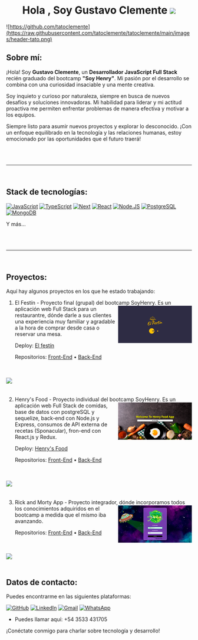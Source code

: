 <h1 align="center"><b>Hola , Soy Gustavo Clemente </b><img src="https://media.giphy.com/media/hvRJCLFzcasrR4ia7z/giphy.gif" width="35"></h1>

![https://github.com/tatoclemente](https://raw.githubusercontent.com/tatoclemente/tatoclemente/main/images/header-tato.png)

## Sobre mí:
¡Hola! Soy **Gustavo Clemente**, un **Desarrollador JavaScript Full Stack** recién graduado del bootcamp **"Soy Henry"**. Mi pasión por el desarrollo se combina con una curiosidad insaciable y una mente creativa.

Soy inquieto y curioso por naturaleza, siempre en busca de nuevos desafíos y soluciones innovadoras. Mi habilidad para liderar y mi actitud proactiva me permiten enfrentar problemas de manera efectiva y motivar a los equipos.

Siempre listo para asumir nuevos proyectos y explorar lo desconocido. ¡Con un enfoque equilibrado en la tecnología y las relaciones humanas, estoy emocionado por las oportunidades que el futuro traerá!

<br>
<br>

-----

<br>

## Stack de tecnologías:

[![JavaScript](https://img.shields.io/badge/JavaScript-F7DF1E?style=for-the-badge&logo=javascript&logoColor=white&labelColor=101010)]()
[![TypeScript](https://img.shields.io/badge/TypeScrips-3178C6?style=for-the-badge&logo=TypeScript&logoColor=white&labelColor=101010)]()
[![Next](https://img.shields.io/badge/next.js-000000?style=for-the-badge&logo=nextdotjs&logoColor=white)]()
[![React](https://img.shields.io/badge/-React.Js-61DAFB?logo=react&logoColor=white&style=for-the-badge&labelColor=101010)]()
[![Node.JS](https://img.shields.io/badge/Node.JS-339933?style=for-the-badge&logo=node.js&logoColor=white&labelColor=101010)]()
[![PostgreSQL](https://img.shields.io/badge/PostgreSQL-4169E1?style=for-the-badge&logo=postgresql&logoColor=white&labelColor=101010)]()
[![MongoDB](https://img.shields.io/badge/MongoDB-47A248?style=for-the-badge&logo=mongodb&logoColor=white&labelColor=101010)]()

Y más...

<br>
<br>

-----

<br>


## Proyectos:
Aquí hay algunos proyectos en los que he estado trabajando:

1. El Festín - Proyecto final (grupal) del bootcamp <img align="right" alt="GIF" src="https://github.com/tatoclemente/tatoclemente/blob/main/images/el-festin.png?raw=true" width="200" />SoyHenry. Es un aplicación web Full Stack para un restaurantre, dónde darle a sus clientes una experiencia muy familiar y agradable a la hora de comprar desde casa o reservar una mesa. 
   
   Deploy: [El festín](https://pf-front-end-grupo3.vercel.app/)

   Repositorios: [Front-End](https://github.com/tatoclemente/PF-Front-End-Grupo3) • [Back-End](https://github.com/marcosgallardi/PF-Server)

<br><br>
<img src="https://user-images.githubusercontent.com/73097560/115834477-dbab4500-a447-11eb-908a-139a6edaec5c.gif"><br><br>

2. Henry's Food - Proyecto individual del bootcamp SoyHenry. <img align="right" alt="GIF" src="https://github.com/tatoclemente/tatoclemente/blob/main/images/henrys-food.png?raw=true" width="200" />Es un aplicación web Full Stack de comidas, base de datos con postgreSQL y sequelize, back-end con Node.js y Express, consumos de API externa de recetas (Sponacular), fron-end con React.js y Redux. 


   Deploy: [Henry's Food](https://henrysfood.netlify.app)

   Repositorios: [Front-End](https://github.com/tatoclemente/henry-food) • [Back-End](https://github.com/tatoclemente/api-food)

<br><br>
<img src="https://user-images.githubusercontent.com/73097560/115834477-dbab4500-a447-11eb-908a-139a6edaec5c.gif"><br><br>

3. Rick and Morty App - Proyecto integrador, dónde <img align="right" alt="GIF" src="https://github.com/tatoclemente/tatoclemente/blob/main/images/RyM.png?raw=true" width="200" />incorporamos todos los conocimientos adquiridos en el bootcamp a medida que el mismo iba avanzando.


   Repositorios: [Front-End](https://github.com/tatoclemente/rick-and-morty-Front-End) • [Back-End](https://github.com/tatoclemente/rick-and-morty-app-Back-End)

<br><br>
<img src="https://user-images.githubusercontent.com/73097560/115834477-dbab4500-a447-11eb-908a-139a6edaec5c.gif"><br><br>
## Datos de contacto:
Puedes encontrarme en las siguientes plataformas:

[![GitHub](https://img.shields.io/badge/GitHub-181717?style=for-the-badge&logo=GitHub&logoColor=white&labelColor=101010)](https://github.com/tatoclemente)
[![LinkedIn](https://img.shields.io/badge/Linkedin-0A66C2?style=for-the-badge&logo=LinkedIn&logoColor=white&labelColor=101010)](https://linkedin.com/in/tatoclemente/)
[![Gmail](https://img.shields.io/badge/Gmail-EA4335?style=for-the-badge&logo=Gmail&logoColor=white&labelColor=101010)](mailto:tatoapuros@gmail.com?Subject=Contacto%20por%20colaboración)
[![WhatsApp](https://img.shields.io/badge/WhatsApp-25D366?style=for-the-badge&logo=Gmail&logoColor=white&labelColor=101010)](https://walink.co/431822)


- Puedes llamar aquí: +54 3533 431705

¡Conéctate conmigo para charlar sobre tecnología y desarrollo!
